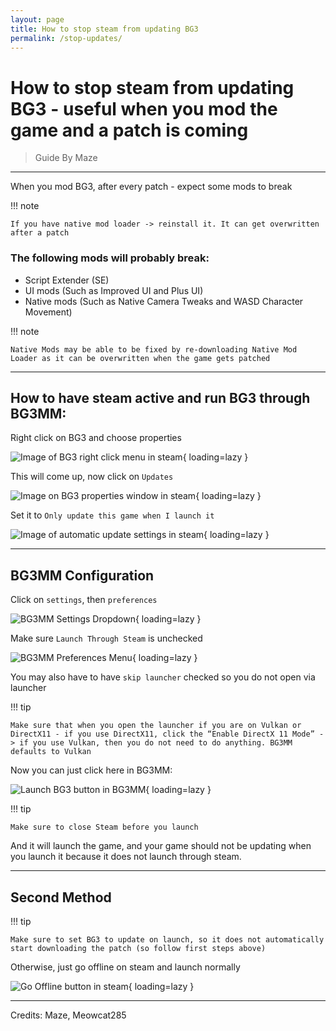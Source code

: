 ```yaml
---
layout: page
title: How to stop steam from updating BG3
permalink: /stop-updates/
---
```


# How to stop steam from updating BG3 - useful when you mod the game and a patch is coming

> Guide By Maze

---

When you mod BG3, after every patch - expect some mods to break

!!! note
    
    If you have native mod loader -> reinstall it. It can get overwritten after a patch

### The following mods will probably break:
 - Script Extender (SE)
 - UI mods (Such as Improved UI and Plus UI)
 - Native mods (Such as Native Camera Tweaks and WASD Character Movement)

!!! note

    Native Mods may be able to be fixed by re-downloading Native Mod Loader as it can be overwritten when the game gets patched

---

## How to have steam active and run BG3 through BG3MM:

Right click on BG3 and choose properties 

![Image of BG3 right click menu in steam](/assets/stop-updates/image3.png){ loading=lazy }

This will come up, now click on `Updates`

![Image on BG3 properties window in steam](/assets/stop-updates/image7.png){ loading=lazy }

Set it to `Only update this game when I launch it`

![Image of automatic update settings in steam](/assets/stop-updates/image1.png){ loading=lazy }

---

## BG3MM Configuration

Click on `settings`, then `preferences`

![BG3MM Settings Dropdown](/assets/stop-updates/image4.png){ loading=lazy }

Make sure `Launch Through Steam` is unchecked

![BG3MM Preferences Menu](/assets/stop-updates/image5.png){ loading=lazy }

You may also have to have `skip launcher` checked so you do not open via launcher

!!! tip

    Make sure that when you open the launcher if you are on Vulkan or DirectX11 - if you use DirectX11, click the “Enable DirectX 11 Mode” -> if you use Vulkan, then you do not need to do anything. BG3MM defaults to Vulkan

Now you can just click here in BG3MM:

![Launch BG3 button in BG3MM](/assets/stop-updates/image6.png){ loading=lazy }

!!! tip

    Make sure to close Steam before you launch

And it will launch the game, and your game should not be updating when you launch it because it does not launch through steam.

---

## Second Method

!!! tip
    
    Make sure to set BG3 to update on launch, so it does not automatically start downloading the patch (so follow first steps above)

Otherwise, just go offline on steam and launch normally

![Go Offline button in steam](/assets/stop-updates/image2.png){ loading=lazy }

---

Credits: Maze, Meowcat285
